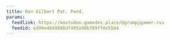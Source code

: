 ```yaml
---
title: Ron Gilbert Pat. Pend.
params:
  feedlink: https://mastodon.gamedev.place/@grumpygamer.rss
  feedid: ed99e4849888df495a90b789ff8e5584
---
```

